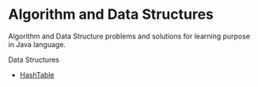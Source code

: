 # Algorithm and Data Structures
Algorithm and Data Structure problems and solutions for learning purpose in Java language.

Data Structures

- [HashTable](src/ds/hashTable)
